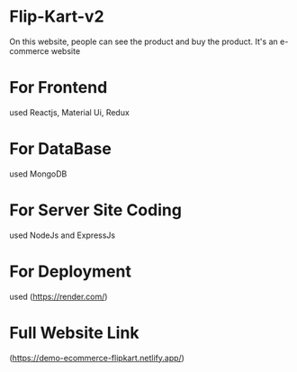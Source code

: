 # Flip-Kart-v2
On this website, people can see the product and buy the product. It's an e-commerce website
# For Frontend
used Reactjs, Material Ui, Redux
# For DataBase
used MongoDB
# For Server Site Coding
used NodeJs and ExpressJs
# For Deployment
used (https://render.com/)
# Full Website Link
(https://demo-ecommerce-flipkart.netlify.app/)
